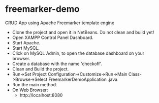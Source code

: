 # freemarker-demo
CRUD App using Apache Freemarker template engine

- Clone the project and open it in NetBeans. Do not clean and build yet!
- Open XAMPP Control Panel Dashboard.
- Start Apache.
- Start MySQL.
- Click on MySQL Admin, to open the database dashboard on your browser.
- Create a database with the name 'checkoff'.
- Clean and Build the project.
- Run->Set Project Configuration->Customize->Run->Main Class->Browse->Select FreemarkerDemoApplication .java.
- Run the main method.
- On Web Browser:
  * http://localhost:8080
